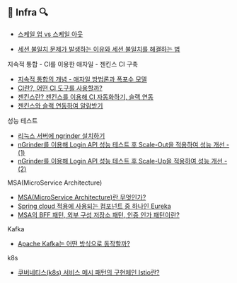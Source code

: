 ## 📄 Infra 🔍

- [스케일 업 vs 스케일 아웃](https://junghyungil.tistory.com/151?category=952148)
* [세션 불일치 문제가 발생하는 이유와 세션 불일치를 해결하는 법](https://junghyungil.tistory.com/163?category=900222)

지속적 통합 - CI를 이용한 애자일 - 젠킨스 CI 구축
- [지속적 통합의 개념 - 애자일 방법론과 폭포수 모델](https://junghyungil.tistory.com/170)
- [CI란?, 어떤 CI 도구를 사용할까?](https://junghyungil.tistory.com/167)
- [젠킨스란? 젠킨스를 이용해 CI 자동화하기, 슬랙 연동](https://junghyungil.tistory.com/168)
- [젠킨스와 슬랙 연동하여 알람받기](https://junghyungil.tistory.com/169)

성능 테스트
- [리눅스 서버에 ngrinder 설치하기](https://junghyungil.tistory.com/175)
- [nGrinder를 이용해 Login API 성능 테스트 후 Scale-Out을 적용하여 성능 개선 - (1)](https://junghyungil.tistory.com/175)
- [nGrinder를 이용해 Login API 성능 테스트 후 Scale-Up을 적용하여 성능 개선 - (2)](https://junghyungil.tistory.com/181)

MSA(MicroService Architecture)
- [MSA(MicroService Architecture)란 무엇인가?](https://junghyungil.tistory.com/188)
- [Spring cloud 적용에 사용되는 컴포넌트 중 하나인 Eureka](https://junghyungil.tistory.com/193)
- [MSA의 BFF 패턴, 외부 구성 저장소 패턴, 인증 인가 패턴이란?](https://junghyungil.tistory.com/194)

Kafka
- [Apache Kafka는 어떤 방식으로 동작할까?](https://junghyungil.tistory.com/190)

k8s
- [쿠버네티스(k8s) 서비스 메시 패턴의 구현체인 Istio란?](https://junghyungil.tistory.com/197)